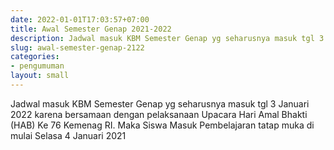 ```yaml
---
date: 2022-01-01T17:03:57+07:00
title: Awal Semester Genap 2021-2022
description: Jadwal masuk KBM Semester Genap yg seharusnya masuk tgl 3 Januari 2022 karena bersamaan dengan pelaksanaan Upacara Hari Amal Bhakti (HAB) Ke 76 Kemenag RI. Maka Siswa Masuk Pembelajaran tatap muka di mulai Selasa 4 Januari 2021
slug: awal-semester-genap-2122
categories:
- pengumuman
layout: small
---
```

Jadwal masuk KBM Semester Genap yg seharusnya masuk tgl 3 Januari 2022 karena bersamaan dengan pelaksanaan Upacara Hari Amal Bhakti (HAB) Ke 76 Kemenag RI. Maka Siswa Masuk Pembelajaran tatap muka di mulai Selasa 4 Januari 2021